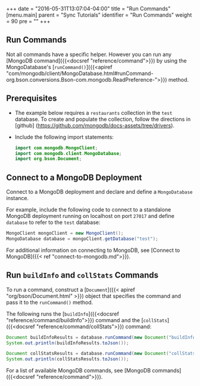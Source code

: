 +++
date = "2016-05-31T13:07:04-04:00"
title = "Run Commands"
[menu.main]
parent = "Sync Tutorials"
identifier = "Run Commands"
weight = 90
pre = "<i class='fa'></i>"
+++

## Run Commands

Not all commands have a specific helper. However you can run any [MongoDB command]({{<docsref "reference/command">}}) by using the MongoDatabase's [`runCommand()`]({{<apiref "com/mongodb/client/MongoDatabase.html#runCommand-org.bson.conversions.Bson-com.mongodb.ReadPreference-">}}) method.

## Prerequisites

- The example below requires a `restaurants` collection in the `test` database. To create and populate the collection, follow the directions in [github] (https://github.com/mongodb/docs-assets/tree/drivers).

- Include the following import statements:

     ```java
     import com.mongodb.MongoClient;
     import com.mongodb.client.MongoDatabase;
     import org.bson.Document;
     ```

## Connect to a MongoDB Deployment

Connect to a MongoDB deployment and declare and define a `MongoDatabase` instance.

For example, include the following code to connect to a standalone MongoDB deployment running on localhost on port `27017` and define `database` to refer to the `test` database:

```java
MongoClient mongoClient = new MongoClient();
MongoDatabase database = mongoClient.getDatabase("test");
```

For additional information on connecting to MongoDB, see [Connect to MongoDB]({{< ref "connect-to-mongodb.md">}}).

## Run `buildInfo` and `collStats` Commands

To run a command, construct a [`Document`]({{< apiref "org/bson/Document.html" >}})
object that specifies the command and pass it to the `runCommand()` method.

The following runs the [`buildInfo`]({{<docsref "reference/command/buildInfo">}}) command and the [`collStats`]({{<docsref "reference/command/collStats">}}) command:

```java
Document buildInfoResults = database.runCommand(new Document("buildInfo", 1));
System.out.println(buildInfoResults.toJson());

Document collStatsResults = database.runCommand(new Document("collStats", "restaurants"));
System.out.println(collStatsResults.toJson());
```

For a list of available MongoDB commands, see [MongoDB commands]({{<docsref "reference/command">}}).
